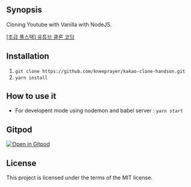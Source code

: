 ## Synopsis
Cloning Youtube with Vanilla with NodeJS.

[[초급 풀스택] 유튜브 클론 코딩](https://academy.nomadcoders.co/courses/435438)

## Installation
1. `git clone https://github.com/kneeprayer/kakao-clone-handson.git`
2. `yarn install`

## How to use it
* For developent mode using nodemon and babel server : `yarn start`  

## Gitpod
[![Open in Gitpod](https://gitpod.io/button/open-in-gitpod.svg)](https://gitpod.io/#https://github.com/kneeprayer/wetube-handson)

## License
This project is licensed under the terms of the MIT license.